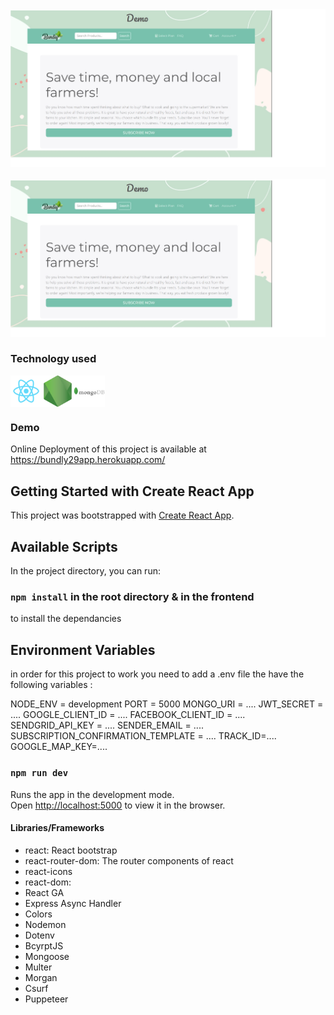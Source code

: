 <img src='./demo1.jpg' alt='bundly-project' >
<br>
<br>
<img src='./demo1.jpg' alt='bundly-project' >

### Technology used 

<div style="display: flex" justify-content="space-between" width="100%">



<img style="display: inline" alt="React" width="10%" src="https://raw.githubusercontent.com/github/explore/80688e429a7d4ef2fca1e82350fe8e3517d3494d/topics/react/react.png" />



<img style="display: inline" alt="Node.js" width="10%" src="https://raw.githubusercontent.com/github/explore/80688e429a7d4ef2fca1e82350fe8e3517d3494d/topics/nodejs/nodejs.png" />

 


<img style="display: inline" alt="MongoDB" width="10%" src="https://raw.githubusercontent.com/github/explore/80688e429a7d4ef2fca1e82350fe8e3517d3494d/topics/mongodb/mongodb.png" />


</div>



### Demo

Online Deployment of this project is available at
https://bundly29app.herokuapp.com/

## Getting Started with Create React App

This project was bootstrapped with
[Create React App](https://github.com/facebook/create-react-app).

## Available Scripts

In the project directory, you can run:

### `npm install` in the root directory & in the frontend

to install the dependancies 

## Environment Variables 

in order for this project to work you need to add a .env file the have the following variables :

NODE_ENV = development
PORT = 5000
MONGO_URI = ....
JWT_SECRET = ....
GOOGLE_CLIENT_ID = ....
FACEBOOK_CLIENT_ID = ....
SENDGRID_API_KEY = ....
SENDER_EMAIL = ....
SUBSCRIPTION_CONFIRMATION_TEMPLATE = ....
TRACK_ID=....
GOOGLE_MAP_KEY=....

### `npm run dev`

Runs the app in the development mode.\
Open [http://localhost:5000](http://localhost:5000) to view it in the browser.



#### Libraries/Frameworks

- react: React bootstrap
- react-router-dom: The router components of react
- react-icons
- react-dom:
- React GA 
- Express Async Handler
- Colors
- Nodemon
- Dotenv
- BcyrptJS
- Mongoose
- Multer
- Morgan
- Csurf
- Puppeteer